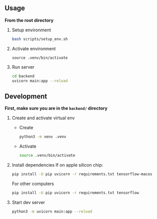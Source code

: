 ## Usage
**From the root directory**

1. Setup environment
   ```bash
   bash scripts/setup_env.sh
   ```
1. Activate environment
   ```
   source .venv/bin/activate
1. Run server
   ```bash
   cd backend
   uvicorn main:app --reload
   ```


## Development

**First, make sure you are in the `backend/` directory**

1. Create and activate virtual env
   - Create
     ```bash
     python3 -m venv .venv
     ```
   - Activate
     ```bash
     source .venv/bin/activate
     ```
1. Install dependencies
   If on apple silicon chip:

   ```bash
   pip install -U pip uvicorn -r requirements.txt tensorflow-macos
   ```

   For other computers

   ```bash
   pip install -U pip uvicorn -r requirements.txt tensorflow
   ```

1. Start dev server
   ```bash
   python3 -m uvicorn main:app --reload
   ```
